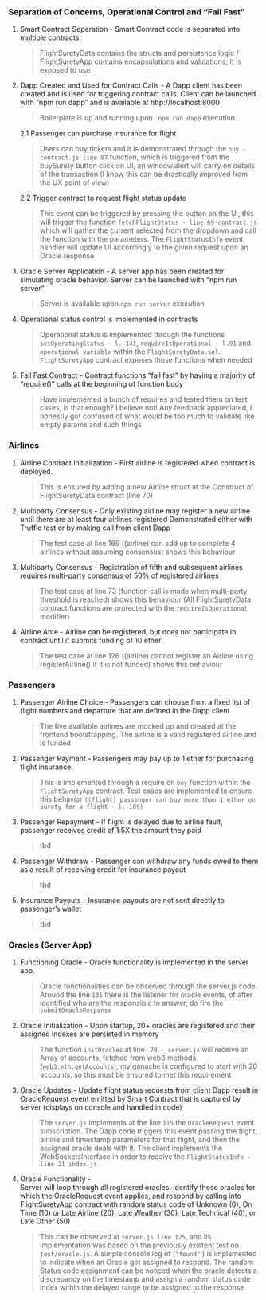 ### Separation of Concerns, Operational Control and “Fail Fast”
1. Smart Contract Seperation - Smart Contract code is separated into multiple contracts:
	> FlightSuretyData contains the structs and persistence logic / FlightSuretyApp contains encapsulations and validations; It is exposed to use. 

2. Dapp Created and Used for Contract Calls - A Dapp client has been created and is used for triggering contract calls. Client can be launched with “npm run dapp” and is available at http://localhost:8000
	> Boilerplate is up and running upon ` npm run dapp` execution.
	
	2.1 Passenger can purchase insurance for flight
	> Users can buy tickets and it is demonstrated through the `buy - contract.js line 97` function, which is triggered from the buySurety button click on UI, an window.alert will carry on details of the transaction (I know this can be drastically improved from the UX point of view) 
	
	2.2 Trigger contract to request flight status update
	> This event can be triggered by pressing the button on the UI, this will trigger the function `fetchFlightStatus - line 69 contract.js` which will gather the current selected from the dropdown and call the function with the parameters. The `FlightStatusInfo` event handler will update UI accordingly to the given request upon an Oracle response 

3. Oracle Server Application - A server app has been created for simulating oracle behavior. Server can be launched with “npm run server”
	> Server is available upon `npm run server` execution

4. Operational status control is implemented in contracts
	> Operational status is implemented through the functions `setOperatingStatus - l. 141`, `requireIsOperational - l.91` and `operational variable` within the `FlightSuretyData.sol`. `FlightSuretyApp` contract exposes those functions when needed
	
5. Fail Fast Contract - Contract functions “fail fast” by having a majority of “require()” calls at the beginning of function body
	> Have implemented a bunch of requires and tested them on test cases, is that enough? I believe not! Any feedback appreciated, I honestly got confused of what would be too much to validate like empty params and such things

### Airlines
1. Airline Contract Initialization - First airline is registered when contract is deployed.
	> This is ensured by adding a new Airline struct at the Construct of FlightSuretyData contract (line 70)

2. Multiparty Consensus - Only existing airline may register a new airline until there are at least four airlines registered Demonstrated either with Truffle test or by making call from client Dapp
	> The test case at line 169 ((airline) can add up to complete 4 airlines without assuming consensus) shows this behaviour 

3. Multiparty Consensus - Registration of fifth and subsequent airlines requires multi-party consensus of 50% of registered airlines
	> The test case at line 73 (function call is made when multi-party threshold is reached) shows this behaviour (All FlightSuretyData contract functions are protected with the `requireIsOperational`  modifier) 

4. Airline Ante - Airline can be registered, but does not participate in contract until it submits funding of 10 ether
	> The test case at line 126 ((airline) cannot register an Airline using registerAirline() if it is not funded) shows this behaviour
	
### Passengers	
1. Passenger Airline Choice - Passengers can choose from a fixed list of flight numbers and departure that are defined in the Dapp client
	> The five available airlines are mocked up and created at the frontend bootstrapping. The airline is a valid registered airline and is funded

2. Passenger Payment - Passengers may pay up to 1 ether for purchasing flight insurance.
	> This is implemented through a require on `buy` function within the `FlightSuretyApp` contract. Test cases are implemented to ensure this behavior `((flight) passenger can buy more than 1 ether on surety for a flight - l. 189)`
	
3. Passenger Repayment - If flight is delayed due to airline fault, passenger receives credit of 1.5X the amount they paid
	> tbd
	                         
4. Passenger Withdraw - Passenger can withdraw any funds owed to them as a result of receiving credit for insurance payout
	> tbd
	
5. Insurance Payouts - Insurance payouts are not sent directly to passenger’s wallet
	> tbd

### Oracles (Server App)
1. Functioning Oracle - Oracle functionality is implemented in the server app.
	> Oracle functionalities can be observed through the server.js code. Around the line `135` there is the listener for oracle events, of after identified who are the responsible to answer, do fire the `submitOracleResponse`
	
2. Oracle Initialization - Upon startup, 20+ oracles are registered and their assigned indexes are persisted in memory
	> The function `initOracles` at line ` 79 - server.js` will receive an Array of accounts, fetched from web3 methods (`web3.eth.getAccounts`), my ganache is configured to start with 20 accounts, so this must be ensured to met this requirement
	
3. Oracle Updates - Update flight status requests from client Dapp result in OracleRequest event emitted by Smart Contract that is captured by server (displays on console and handled in code)
	> The `server.js` implements at the line `115`  the `OracleRequest` event subscription. The Dapp code triggers this event passing the flight, airline and timestamp parameters for that flight, and then the assigned oracle deals with it. The client implements the WebSocketsInterface in order to receive the `FlightStatusInfo - line 21 index.js`
	
4. Oracle Functionality - 	
Server will loop through all registered oracles, identify those oracles for which the OracleRequest event applies, and respond by calling into FlightSuretyApp contract with random status code of Unknown (0), On Time (10) or Late Airline (20), Late Weather (30), Late Technical (40), or Late Other (50)
	> This can be observed at `server.js line 125`, and its implementation was based on the previously existent test on `test/oracle.js`. A simple console.log of (`"found"` ) is implemented to indicate when an Oracle got assigned to respond. The random Status code assignment can be noticed when the oracle detects a discrepancy on the timestamp and assign a random status code index within the delayed range to be assigned to the response	
   
